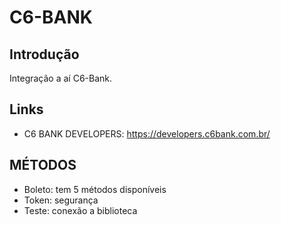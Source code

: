 # C6-BANK

## Introdução

Integração a aí C6-Bank.<br>

## Links

- C6 BANK DEVELOPERS: https://developers.c6bank.com.br/

## MÉTODOS

- Boleto: tem 5 métodos disponíveis<br>
- Token: segurança<br>
- Teste: conexão a biblioteca<br>
